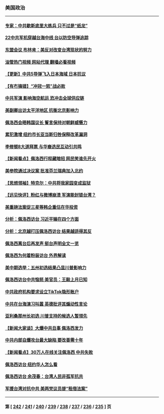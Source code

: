 ### 美国政治
---
#### [专家：中共歇斯底里大练兵 只不过是“纸龙”](../../pages/ncid1078159/n13795695.md?08050045) 
#### [22中共军机穿越台海中线 台以防空导弹追踪](../../pages/ncid1078159/n13795675.md?08050045) 
#### [东盟会议 布林肯：美反对改变台湾现状的努力](../../pages/ncid1078159/n13795470.md?08050045) 
#### [油管热门视频 网站代理 翻墙必看视频](http://209.222.30.114:81/youtube.html?08050045)
#### [【更新】中共5导弹飞入日本海域 日本抗议](../../pages/ncid1078159/n13795616.md?08050045) 
#### [【有冇搞错】“冲冠一怒”战必败](../../pages/ncid1078159/n13795285.md?08050045) 
#### [中共军演 影响海空航运 恐冲击全球供应链](../../pages/ncid1078159/n13795437.md?08050045) 
#### [美副卿出访太平洋地区 抗衡北京影响力](../../pages/ncid1078159/n13795412.md?08050045) 
#### [佩洛西会晤韩国议长 誓言保持对朝鲜威慑力](../../pages/ncid1078159/n13795357.md?08050045) 
#### [累犯激增 纽约市长亚当斯归咎保释改革漏洞](../../pages/ncid1078159/n13795167.md?08050045) 
#### [李修顿8大道拜票 与华裔选民互动引共鸣](../../pages/ncid1078159/n13795130.md?08050045) 
#### [【新闻看点】佩洛西行程藏暗招 网民笑谁先开火](../../pages/ncid1078159/n13794998.md?08050045) 
#### [美参院通过决议案 批准芬兰瑞典加入北约](../../pages/ncid1078159/n13794992.md?08050045) 
#### [【思想领袖】特克尔：中共将我家园变成监狱](../../pages/ncid1078159/n13787877.md?08050045) 
#### [【远见快评】粉红与微博崩溃 军演能封锁台湾？](../../pages/ncid1078159/n13795010.md?08050045) 
#### [美重磅法案促三星等韩企重估在华投资](../../pages/ncid1078159/n13794932.md?08050045) 
#### [分析：佩洛西访台 习近平输在四个方面](../../pages/ncid1078159/n13794891.md?08050045) 
#### [分析：北京越打压佩洛西访台 结果越适得其反](../../pages/ncid1078159/n13794881.md?08050045) 
#### [佩洛西离台后再发声 挺台声明全文一览](../../pages/ncid1078159/n13794931.md?08050045) 
#### [佩洛西为何着粉装访台 外界解读](../../pages/ncid1078159/n13794865.md?08050045) 
#### [美中期选举：五州初选结果凸显川普影响力](../../pages/ncid1078159/n13794728.md?08050045) 
#### [佩洛西访台中共恼怒 美官员：王毅上月已知](../../pages/ncid1078159/n13794764.md?08050045) 
#### [中共政府机构要求设立TikTok隐形账户](../../pages/ncid1078159/n13794855.md?08050045) 
#### [中共在台海演习叫嚣 英德批评其煽动性言论](../../pages/ncid1078159/n13794857.md?08050045) 
#### [亚利桑那州长初选 川普支持的候选人暂领先](../../pages/ncid1078159/n13794110.md?08050045) 
#### [【新闻大家谈】大爆中共丑事 佩洛西发力](../../pages/ncid1078159/n13794750.md?08050045) 
#### [中共内部自爆攻台最大缺陷 要改善需十年](../../pages/ncid1078159/n13794675.md?08050045) 
#### [【新闻看点】30万人在线关注佩洛西 中共失败](../../pages/ncid1078159/n13794183.md?08050045) 
#### [佩洛西访台 纽约华人怎么看](../../pages/ncid1078159/n13794402.md?08050045) 
#### [佩洛西访台 余茂春：台湾人民非孤军抗共](../../pages/ncid1078159/n13794306.md?08050045) 
#### [军援台湾对抗中共 美两党议员提“租借法案”](../../pages/ncid1078159/n13794299.md?08050045) 

---
#### 第 [ [242](./242.md?08050045) / [241](./241.md?08050045) / [240](./240.md?08050045) / [239](./239.md?08050045) / [238](./238.md?08050045) / [237](./237.md?08050045) / [236](./236.md?08050045) / [235](./235.md?08050045) ] 页
